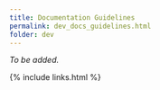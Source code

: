 ```yaml
---
title: Documentation Guidelines
permalink: dev_docs_guidelines.html
folder: dev
---
```


_To be added._

{% include links.html %}
